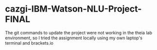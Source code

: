 # cazgi-IBM-Watson-NLU-Project-FINAL
 The git commands to update the project were not working in the theia lab environment, so I tried the assignment locally using my own laptop's terminal and brackets.io
